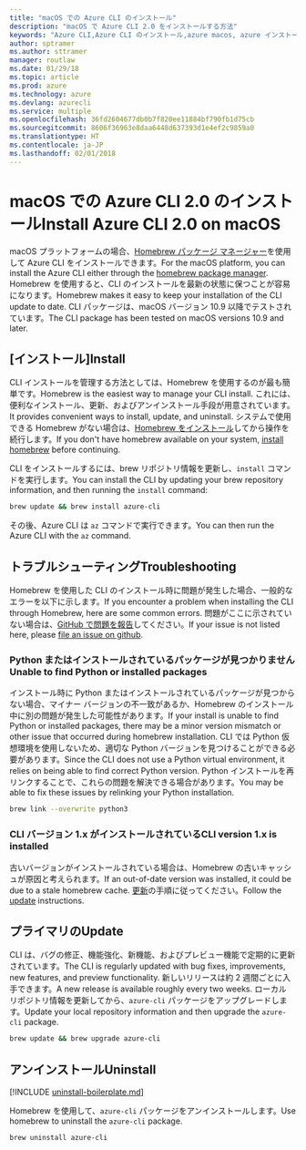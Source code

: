 ```yaml
---
title: "macOS での Azure CLI のインストール"
description: "macOS で Azure CLI 2.0 をインストールする方法"
keywords: "Azure CLI,Azure CLI のインストール,azure macos, azure インストール macos"
author: sptramer
ms.author: sttramer
manager: routlaw
ms.date: 01/29/18
ms.topic: article
ms.prod: azure
ms.technology: azure
ms.devlang: azurecli
ms.service: multiple
ms.openlocfilehash: 36fd2604677db0b7f820ee11884bf790fb1d75cb
ms.sourcegitcommit: 8606f36963e8daa6448d637393d1e4ef2c9859a0
ms.translationtype: HT
ms.contentlocale: ja-JP
ms.lasthandoff: 02/01/2018
---
```

# <a name="install-azure-cli-20-on-macos"></a><span data-ttu-id="f7089-104">macOS での Azure CLI 2.0 のインストール</span><span class="sxs-lookup"><span data-stu-id="f7089-104">Install Azure CLI 2.0 on macOS</span></span>

<span data-ttu-id="f7089-105">macOS プラットフォームの場合、[Homebrew パッケージ マネージャー](http://brew.sh)を使用して Azure CLI をインストールできます。</span><span class="sxs-lookup"><span data-stu-id="f7089-105">For the macOS platform, you can install the Azure CLI either through the [homebrew package manager](http://brew.sh).</span></span> <span data-ttu-id="f7089-106">Homebrew を使用すると、CLI のインストールを最新の状態に保つことが容易になります。</span><span class="sxs-lookup"><span data-stu-id="f7089-106">Homebrew makes it easy to keep your installation of the CLI update to date.</span></span> <span data-ttu-id="f7089-107">CLI パッケージは、macOS バージョン 10.9 以降でテストされています。</span><span class="sxs-lookup"><span data-stu-id="f7089-107">The CLI package has been tested on macOS versions 10.9 and later.</span></span>

## <a name="install"></a><span data-ttu-id="f7089-108">[インストール]</span><span class="sxs-lookup"><span data-stu-id="f7089-108">Install</span></span>

<span data-ttu-id="f7089-109">CLI インストールを管理する方法としては、Homebrew を使用するのが最も簡単です。</span><span class="sxs-lookup"><span data-stu-id="f7089-109">Homebrew is the easiest way to manage your CLI install.</span></span> <span data-ttu-id="f7089-110">これには、便利なインストール、更新、およびアンインストール手段が用意されています。</span><span class="sxs-lookup"><span data-stu-id="f7089-110">It provides convenient ways to install, update, and uninstall.</span></span> <span data-ttu-id="f7089-111">システムで使用できる Homebrew がない場合は、[Homebrew をインストール](https://docs.brew.sh/Installation.html)してから操作を続行します。</span><span class="sxs-lookup"><span data-stu-id="f7089-111">If you don't have homebrew available on your system, [install homebrew](https://docs.brew.sh/Installation.html) before continuing.</span></span>

<span data-ttu-id="f7089-112">CLI をインストールするには、brew リポジトリ情報を更新し、`install` コマンドを実行します。</span><span class="sxs-lookup"><span data-stu-id="f7089-112">You can install the CLI by updating your brew repository information, and then running the `install` command:</span></span>

```bash
brew update && brew install azure-cli
```

<span data-ttu-id="f7089-113">その後、Azure CLI は `az` コマンドで実行できます。</span><span class="sxs-lookup"><span data-stu-id="f7089-113">You can then run the Azure CLI with the `az` command.</span></span>

## <a name="troubleshooting"></a><span data-ttu-id="f7089-114">トラブルシューティング</span><span class="sxs-lookup"><span data-stu-id="f7089-114">Troubleshooting</span></span>

<span data-ttu-id="f7089-115">Homebrew を使用した CLI のインストール時に問題が発生した場合、一般的なエラーを以下に示します。</span><span class="sxs-lookup"><span data-stu-id="f7089-115">If you encounter a problem when installing the CLI through Homebrew, here are some common errors.</span></span> <span data-ttu-id="f7089-116">問題がここに示されていない場合は、[GitHub で問題を報告](https://github.com/Azure/azure-cli/issues)してください。</span><span class="sxs-lookup"><span data-stu-id="f7089-116">If your issue is not listed here, please [file an issue on github](https://github.com/Azure/azure-cli/issues).</span></span>

### <a name="unable-to-find-python-or-installed-packages"></a><span data-ttu-id="f7089-117">Python またはインストールされているパッケージが見つかりません</span><span class="sxs-lookup"><span data-stu-id="f7089-117">Unable to find Python or installed packages</span></span>

<span data-ttu-id="f7089-118">インストール時に Python またはインストールされているパッケージが見つからない場合、マイナー バージョンの不一致があるか、Homebrew のインストール中に別の問題が発生した可能性があります。</span><span class="sxs-lookup"><span data-stu-id="f7089-118">If your install is unable to find Python or installed packages, there may be a minor version mismatch or other issue that occurred during homebrew installation.</span></span> <span data-ttu-id="f7089-119">CLI では Python 仮想環境を使用しないため、適切な Python バージョンを見つけることができる必要があります。</span><span class="sxs-lookup"><span data-stu-id="f7089-119">Since the CLI does not use a Python virtual environment, it relies on being able to find correct Python version.</span></span> <span data-ttu-id="f7089-120">Python インストールを再リンクすることで、これらの問題を解決できる場合があります。</span><span class="sxs-lookup"><span data-stu-id="f7089-120">You may be able to fix these issues by relinking your Python installation.</span></span>

```bash
brew link --overwrite python3
```

### <a name="cli-version-1x-is-installed"></a><span data-ttu-id="f7089-121">CLI バージョン 1.x がインストールされている</span><span class="sxs-lookup"><span data-stu-id="f7089-121">CLI version 1.x is installed</span></span>

<span data-ttu-id="f7089-122">古いバージョンがインストールされている場合は、Homebrew の古いキャッシュが原因と考えられます。</span><span class="sxs-lookup"><span data-stu-id="f7089-122">If an out-of-date version was installed, it could be due to a stale homebrew cache.</span></span> <span data-ttu-id="f7089-123">[更新](#Update)の手順に従ってください。</span><span class="sxs-lookup"><span data-stu-id="f7089-123">Follow the [update](#Update) instructions.</span></span>

## <a name="update"></a><span data-ttu-id="f7089-124">プライマリの</span><span class="sxs-lookup"><span data-stu-id="f7089-124">Update</span></span>

<span data-ttu-id="f7089-125">CLI は、バグの修正、機能強化、新機能、およびプレビュー機能で定期的に更新されています。</span><span class="sxs-lookup"><span data-stu-id="f7089-125">The CLI is regularly updated with bug fixes, improvements, new features, and preview functionality.</span></span> <span data-ttu-id="f7089-126">新しいリリースは約 2 週間ごとに入手できます。</span><span class="sxs-lookup"><span data-stu-id="f7089-126">A new release is available roughly every two weeks.</span></span> <span data-ttu-id="f7089-127">ローカル リポジトリ情報を更新してから、`azure-cli` パッケージをアップグレードします。</span><span class="sxs-lookup"><span data-stu-id="f7089-127">Update your local repository information and then upgrade the `azure-cli` package.</span></span>

```bash
brew update && brew upgrade azure-cli
```

## <a name="uninstall"></a><span data-ttu-id="f7089-128">アンインストール</span><span class="sxs-lookup"><span data-stu-id="f7089-128">Uninstall</span></span>

[!INCLUDE [uninstall-boilerplate.md](includes/uninstall-boilerplate.md)]

<span data-ttu-id="f7089-129">Homebrew を使用して、`azure-cli` パッケージをアンインストールします。</span><span class="sxs-lookup"><span data-stu-id="f7089-129">Use homebrew to uninstall the `azure-cli` package.</span></span>

```bash
brew uninstall azure-cli
```
